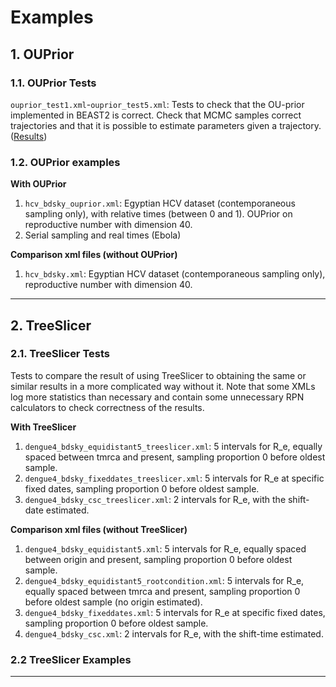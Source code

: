 # Examples

## 1. OUPrior

### 1.1. OUPrior Tests

`ouprior_test1.xml`-`ouprior_test5.xml`: Tests to check that the OU-prior implemented in BEAST2 is correct. Check that MCMC samples correct trajectories and that it is possible to estimate parameters given a trajectory. ([Results](smoothingpriors/OUPriorTests.md))


### 1.2. OUPrior examples

**With OUPrior**

1. `hcv_bdsky_ouprior.xml`: Egyptian HCV dataset (contemporaneous sampling only), with relative times (between 0 and 1). OUPrior on reproductive number with dimension 40.
2. Serial sampling and real times (Ebola)

**Comparison xml files (without OUPrior)**

1. `hcv_bdsky.xml`: Egyptian HCV dataset (contemporaneous sampling only), reproductive number with dimension 40.



---


## 2. TreeSlicer 

### 2.1. TreeSlicer Tests
Tests to compare the result of using TreeSlicer to obtaining the same or similar results in a more complicated way without it. Note that some XMLs log more statistics than necessary and contain some unnecessary RPN calculators to check correctness of the results. 

**With TreeSlicer**

1. `dengue4_bdsky_equidistant5_treeslicer.xml`: 5 intervals for R_e, equally spaced between tmrca and present, sampling proportion 0 before oldest sample.
2. `dengue4_bdsky_fixeddates_treeslicer.xml`: 5 intervals for R_e at specific fixed dates, sampling proportion 0 before oldest sample.
3. `dengue4_bdsky_csc_treeslicer.xml`: 2 intervals for R_e, with the shift-date estimated.


**Comparison xml files (without TreeSlicer)**

1. `dengue4_bdsky_equidistant5.xml`: 5 intervals for R_e, equally spaced between origin and present, sampling proportion 0 before oldest sample.
2. `dengue4_bdsky_equidistant5_rootcondition.xml`: 5 intervals for R_e, equally spaced between tmrca and present, sampling proportion 0 before oldest sample (no origin estimated).
3. `dengue4_bdsky_fixeddates.xml`: 5 intervals for R_e at specific fixed dates, sampling proportion 0 before oldest sample.
4. `dengue4_bdsky_csc.xml`: 2 intervals for R_e, with the shift-time estimated.



### 2.2  TreeSlicer Examples


---


